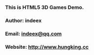 ### This is HTML5 3D Games Demo.
### Author: indeex
### Email: indeex@qq.com
### Website: http://www.hungking.cc